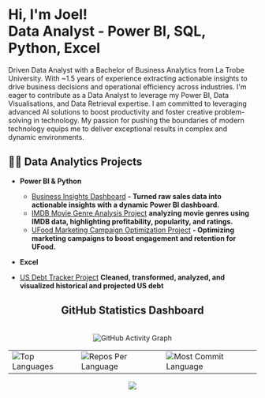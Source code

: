 
<h1>Hi, I'm Joel! <br/>  <a >Data Analyst</a> - <a >Power BI</a>, <a >SQL</a>, <a >Python</a>, <a >Excel</a></h1>

Driven Data Analyst with a Bachelor of Business Analytics from La Trobe University. With ~1.5 years of experience extracting actionable insights to drive business decisions and operational efficiency across industries. I'm eager to contribute as a Data Analyst to leverage my Power BI, Data Visualisations, and Data Retrieval expertise. I am committed to leveraging advanced AI solutions to boost productivity and foster creative problem-solving in technology. My passion for pushing the boundaries of modern technology equips me to deliver exceptional results in complex and dynamic environments.


<h2>👨‍💻 Data Analytics Projects</h2>

- <b>Power BI & Python</b>
  - [Business Insights Dashboard](https://github.com/JoelMartinm/Matha-Fresh-Business-Insights-Dashboard)  <b> - Turned raw sales data into actionable insights with a dynamic Power BI dashboard.</b>
  - [IMDB Movie Genre Analysis Project](https://github.com/JoelMartinm/Movie_Genre_Analysis)  <b> analyzing movie genres using IMDB data, highlighting profitability, popularity, and ratings.</b>
  - [UFood Marketing Campaign Optimization Project](https://github.com/JoelMartinm/Marketing-Campaign-Optimization-Project)  <b> - Optimizing marketing campaigns to boost engagement and retention for UFood.  </b>

- <b>Excel</b>
 - [US Debt Tracker Project](https://github.com/JoelMartinm/US-Debt-Tracker)  <b> Cleaned, transformed, analyzed, and visualized historical and projected US debt </b>

<h2 align="center"> GitHub Statistics Dashboard </h2>

<div align="center">
 
  <br>
   <img src="https://github-readme-activity-graph.vercel.app/graph?username=Joelmartinm&custom_title=Joel's's%20GitHub%20Activity%20Graph&hide_border=true&border_radius=15&bg_color=000000&color=FFD700&line=1E90FF&point=1E90FF&area_color=000000&title_color=FFD700&area=true" alt="GitHub Activity Graph" />

<br>
<div align="center">
<table>
  <tr>
    <td>
      <img src="https://github-readme-stats.vercel.app/api/top-langs/?username=Joelmartinm&hide=html&hide_border=true&layout=compact&langs_count=8&theme=highcontrast" alt="Top Languages">
    </td>
    <td>
      <img src="https://github-profile-summary-cards.vercel.app/api/cards/repos-per-language?username=Joelmartinm&theme=highcontrast&hide_border=true" alt="Repos Per Language">
    </td>
    <td>
      <img src="https://github-profile-summary-cards.vercel.app/api/cards/most-commit-language?username=Joelmartinm&theme=highcontrast&hide_border=true" alt="Most Commit Language">
    </td>
  </tr>
</table>

</div>
<div align="center">
<img src="https://github-profile-summary-cards.vercel.app/api/cards/profile-details?username=Joelmartinm&theme=highcontrast&hide_border=true">



